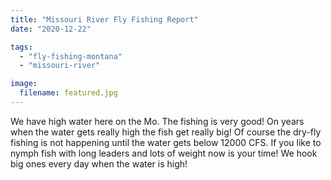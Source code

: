 ```yaml
---
title: "Missouri River Fly Fishing Report"
date: "2020-12-22"

tags: 
  - "fly-fishing-montana"
  - "missouri-river"

image:
  filename: featured.jpg
---
```




We have high water here on the Mo. The fishing is very good! On years when the water gets really high the fish get really big! Of course the dry-fly fishing is not happening until the water gets below 12000 CFS. If you like to nymph fish with long leaders and lots of weight now is your time! We hook big ones every day when the water is high!
